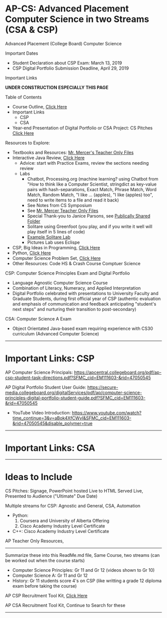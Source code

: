 # AP-CS: Advanced Placement Computer Science in two Streams (CSA & CSP)
Advanced Placement (College Board) Computer Science

Important Dates
- Student Declaration about CSP Exam: March 13, 2019
- CSP Digital Portfolio Submission Deadline, April 29, 2019

Important Links

**UNDER CONSTRUCTION**
**ESPECIALLY THIS PAGE**

Table of Contents
- Course Outline, <a href="">Click Here</a>
- Important Links
  - CSP
  - CSA
- Year-end Presentation of Digital Portfolio or CSA Project: CS Pitches
<a href="">Click Here</a>

Resources to Explore:
- Textbooks and Resources: <a href="https://drive.google.com/drive/folders/18mrcM5p0qYQmezl63VOVERqa6_SYwGw7">Mr. Mercer's Teacher Only Files</a>
- Interactive Java Review, <a href="http://interactivepython.org/runestone/static/JavaReview/index.html">Click Here</a>
  - Advice: start with Practice Exams, review the sections needing review
  - Labs
    - Chatbot, Processing.org (machine learning? using Chatbot from "How to think like a Computer Scientist, stringdict as key-value pairs with hash-separations, Exact Match, Phrase Match, Word Match, Random Match, "I like ... (apples), "I like (apples) too", need to write items to a file and read it back)
    - See Notes from CS Symposium
    - See <a href="https://drive.google.com/drive/folders/1C2pq0Csfiyf5f3neOdoDBJxmRQMeYlt3">Mr. Mercer Teacher Only Files</a>
    - Special Thank-you to Janice Parsons, see <a href="https://drive.google.com/drive/folders/18vIwVZfKiE2DL1J5Wt3sWVXPxRBJVdNl">Publically Shared Folder</a>
    - Solitare using Greenfoot (you play, and if you write it well will play itself in 5 lines of code)
    - <a href="https://drive.google.com/drive/folders/1IMoqA7wAUiNJA7rKvISg3RQ472mAiSiy">Example Solitare Lab</a>
    - Pictures Lab uses Eclispe
- CSP, Big Ideas in Programming, <a href="http://interactivepython.org/runestone/static/StudentCSP/index.html">Click Here</a>
- Python, <a href="http://interactivepython.org/courselib/static/thinkcspy/index.html">Click Here</a>
- Computer Science Problem Set, <a href="https://open.kattis.com/">Click Here</a>
- Other Resources: Code HS & Crash Course Comptuer Science

CSP: Computer Science Principles Exam and Digital Portfolio
- Language Agnostic Computer Science Course
- Combination of Literacy, Numeracy, and Applied Interpretation
- Digital Portfolio celebrated with presentations to University Faculty and Graduate Students, during first official year of CSP (authentic evaluation and emphasis of communication and feedback anticipating "student's next steps" and nurturing their transition to post-secondary)

CSA: Computer Science A Exam
- Object Orientated Java-based exam requiring experience with CS30 curriculum (Advanced Computer Science)

---

# Important Links: CSP

AP Computer Science Principals: https://apcentral.collegeboard.org/pdf/ap-csp-student-task-directions.pdf?SFMC_cid=EM111603-&rid=47050545

AP Digital Portfolio Student User Guide: https://secure-media.collegeboard.org/digitalServices/pdf/ap/computer-science-principles-digital-portfolio-student-guide.pdf?SFMC_cid=EM111603-&rid=47050545
- YouTube Video Introduction: https://www.youtube.com/watch?time_continue=3&v=aBok4XfCWvI&SFMC_cid=EM111603-&rid=47050545&disable_polymer=true


---

# Important Links: CSA

---

# Ideas to Include

CS Pitches: Signage, PowerPoint hosted Live to HTML Served Live, Presented to Audience ("Ultimate" Due Date)

Multiple streams for CSP: Agnostic and General, CSA, Automation
- Python:
  1. Coursera and University of Alberta Offering
  2. Cisco Academy Industry Level Certificate
- C++: Cisco Academy Industry Level Certificate

AP Teacher Only Resources, <a href="https://apcentral.collegeboard.org/about-ap/news-changes/ap-2019?SFMC_cid=EM90887-43616e616461&rid=47675199"></a>

---

Summarize these into this ReadMe.md file, Same Course, two streams (can be worked out when the course starts)
- Computer Science Principles: Gr 11 and Gr 12 (videos shown to Gr 10)
- Computer Science A: Gr 11 and Gr 12
- History: Gr 11 students score 4's on CSP (like writting a grade 12 diploma exam before taking the course)

AP CSP Recruitment Tool Kit, <a href="https://apcentral.collegeboard.org/courses/ap-computer-science-principles/recruitment-toolkit">Click Here</a>

AP CSA Recruitment Tool Kit, Continue to Search for these

---
